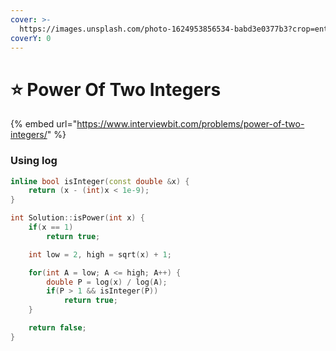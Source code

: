 ```yaml
---
cover: >-
  https://images.unsplash.com/photo-1624953856534-babd3e0377b3?crop=entropy&cs=tinysrgb&fm=jpg&ixid=MnwxOTcwMjR8MHwxfHNlYXJjaHwxMHx8bWluaWF0dXJlfGVufDB8fHx8MTY1OTQ0NjE5OQ&ixlib=rb-1.2.1&q=80
coverY: 0
---
```


# ⭐ Power Of Two Integers

{% embed url="https://www.interviewbit.com/problems/power-of-two-integers/" %}

### Using log

```cpp
inline bool isInteger(const double &x) {
    return (x - (int)x < 1e-9);
}

int Solution::isPower(int x) {
    if(x == 1)
        return true;

    int low = 2, high = sqrt(x) + 1;

    for(int A = low; A <= high; A++) {
        double P = log(x) / log(A);
        if(P > 1 && isInteger(P))
            return true;
    }

    return false;
}

```
